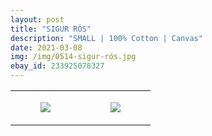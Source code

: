 ```yaml
---
layout: post
title: "SIGUR RÓS"
description: "SMALL | 100% Cotton | Canvas"
date: 2021-03-08
img: /img/0514-sigur-rós.jpg
ebay_id: 233925078327
---
```




<table style="width:100%;"><tr><td style="vertical-align:top;">
      <figure class="tmblr-full" data-orig-height="2048" data-orig-width="1365" data-orig-src="https://concertshirts.netlify.app/shirts/0514/0514-01.jpg"><img src="https://64.media.tumblr.com/ab3c92e3c9f7111c92c6b25783f7d293/7a7e72024e15bfb6-ea/s540x810/336c08ce7f2c98c04ca6e119c3ba5a8875fa595d.jpg" data-orig-height="2048" data-orig-width="1365" data-orig-src="https://concertshirts.netlify.app/shirts/0514/0514-01.jpg"/></figure></td>
    <td style="vertical-align:top;">
      <figure class="tmblr-full" data-orig-height="2048" data-orig-width="1365" data-orig-src="https://concertshirts.netlify.app/shirts/0514/0514-02.jpg"><img src="https://64.media.tumblr.com/e1913a9f281802bb8fd9afd4118627bd/7a7e72024e15bfb6-42/s540x810/bcd6747b503baad69fe442e0bd5124d5e266d347.jpg" data-orig-height="2048" data-orig-width="1365" data-orig-src="https://concertshirts.netlify.app/shirts/0514/0514-02.jpg"/></figure></td>
  </tr></table>

